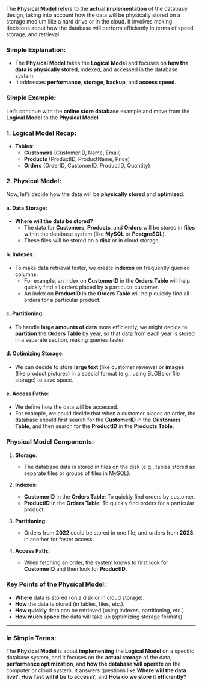The **Physical Model** refers to the **actual implementation** of the database design, taking into account how the data will be physically stored on a storage medium like a hard drive or in the cloud. It involves making decisions about how the database will perform efficiently in terms of speed, storage, and retrieval.

### Simple Explanation:

- The **Physical Model** takes the **Logical Model** and focuses on **how the data is physically stored**, indexed, and accessed in the database system.
- It addresses **performance**, **storage**, **backup**, and **access speed**.

### Simple Example:

Let’s continue with the **online store database** example and move from the **Logical Model** to the **Physical Model**.

### 1. **Logical Model Recap**:

- **Tables**:
  - **Customers** (CustomerID, Name, Email)
  - **Products** (ProductID, ProductName, Price)
  - **Orders** (OrderID, CustomerID, ProductID, Quantity)

### 2. **Physical Model**:

Now, let’s decide how the data will be **physically stored** and **optimized**.

#### a. **Data Storage**:

- **Where will the data be stored?**
  - The data for **Customers**, **Products**, and **Orders** will be stored in **files** within the database system (like **MySQL** or **PostgreSQL**).
  - These files will be stored on a **disk** or in cloud storage.

#### b. **Indexes**:

- To make data retrieval faster, we create **indexes** on frequently queried columns.
  - For example, an index on **CustomerID** in the **Orders Table** will help quickly find all orders placed by a particular customer.
  - An index on **ProductID** in the **Orders Table** will help quickly find all orders for a particular product.

#### c. **Partitioning**:

- To handle **large amounts of data** more efficiently, we might decide to **partition** the **Orders Table** by year, so that data from each year is stored in a separate section, making queries faster.

#### d. **Optimizing Storage**:

- We can decide to store **large text** (like customer reviews) or **images** (like product pictures) in a special format (e.g., using BLOBs or file storage) to save space.

#### e. **Access Paths**:

- We define how the data will be accessed.
- For example, we could decide that when a customer places an order, the database should first search for the **CustomerID** in the **Customers Table**, and then search for the **ProductID** in the **Products Table**.

### Physical Model Components:

1. **Storage**:
   - The database data is stored in files on the disk (e.g., tables stored as separate files or groups of files in MySQL).
2. **Indexes**:

   - **CustomerID** in the **Orders Table**: To quickly find orders by customer.
   - **ProductID** in the **Orders Table**: To quickly find orders for a particular product.

3. **Partitioning**:

   - Orders from **2022** could be stored in one file, and orders from **2023** in another for faster access.

4. **Access Path**:
   - When fetching an order, the system knows to first look for **CustomerID** and then look for **ProductID**.

### Key Points of the Physical Model:

- **Where** data is stored (on a disk or in cloud storage).
- **How** the data is stored (in tables, files, etc.).
- **How quickly** data can be retrieved (using indexes, partitioning, etc.).
- **How much space** the data will take up (optimizing storage formats).

---

### In Simple Terms:

The **Physical Model** is about **implementing** the **Logical Model** on a specific database system, and it focuses on the **actual storage** of the data, **performance optimization**, and **how the database will operate** on the computer or cloud system. It answers questions like **Where will the data live?**, **How fast will it be to access?**, and **How do we store it efficiently?**

